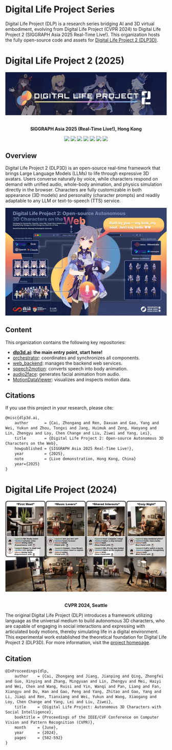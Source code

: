 # Digital Life Project Series

Digital Life Project (DLP) is a research series bridging AI and 3D virtual embodiment, evolving from Digital Life Project (CVPR 2024) to Digital Life Project 2 (SIGGRAPH Asia 2025 Real-Time Live!). This organization hosts the fully open-source code and assets for [Digital Life Project 2 (DLP3D)](https://github.com/dlp3d-ai/dlp3d.ai).


# Digital Life Project 2 (2025)

<div align="center">
    <img src="../assets/dlp3d/banner.jpg"/>
</div>

<br/>

<div align="center">

**SIGGRAPH Asia 2025 (Real-Time Live!), Hong Kong**

</div>

<p align="center">
  <a href="https://dlp3d.ai/"><img src="https://img.shields.io/badge/Try%20it-dlp3d.ai-232C4B?style=flat"></a>
  <a href="https://x.com/dlp3d_ai"><img src="https://img.shields.io/badge/Digital%20Life%20Project-%232d2e30?style=flat&logo=x&labelColor=%23101419&color=%232d2e30"></a>
  <a href="https://www.xiaohongshu.com/user/profile/678df66a000000000d008dd1"><img src="https://img.shields.io/badge/Digital%20Life%20Project-%232d2e30?style=flat&logo=xiaohongshu&labelColor=%23101419&color=%23FF2442"></a>
  <a href="https://discord.gg/XB7jsKZQ"><img src="https://img.shields.io/badge/dynamic/json?url=https%3A%2F%2Fdiscord.com%2Fapi%2Finvites%2FXB7jsKZQ%3Fwith_counts%3Dtrue&query=%24.approximate_member_count&suffix=%20members&logo=discord&logoColor=white&label=%20&color=7389D8&labelColor=6A7EC2"></a>
  <a href="https://dlp3d.readthedocs.io/en/latest/index.html"><img src="https://img.shields.io/badge/Docs-EN-2C5282?style=flat&logo=readthedocs"></a>
  <a href="https://dlp3d.readthedocs.io/zh-cn/latest/"><img src="https://img.shields.io/badge/Docs-%E4%B8%AD%E6%96%87-2C5282?style=flat&logo=readthedocs"></a>
  <a href="https://github.com/dlp3d-ai/dlp3d.ai/blob/main/LICENSE"><img src="https://img.shields.io/github/license/dlp3d-ai/dlp3d.ai?style=flat"></a>
</p>


## Overview

Digital Life Project 2 (DLP3D) is an open-source real-time framework that brings Large Language Models (LLMs) to life through expressive 3D avatars. Users converse naturally by voice, while characters respond on demand with unified audio, whole-body animation, and physics simulation directly in the browser. Characters are fully customizable in both appearance (3D models) and personality (character prompts) and readily adaptable to any LLM or text-to-speech (TTS) service. 
<div align="center">
    <img src="../assets/dlp3d/poster_small.jpg"/>
</div>


## Content

This organization contains the following key repositories:

- **[dlp3d.ai](https://github.com/dlp3d-ai/dlp3d.ai): the main entry point, start here!**
- [orchestrator](https://github.com/dlp3d-ai/orchestrator): coordinates and synchronizes all components.
- [web_backend](https://github.com/dlp3d-ai/web_backend): manages the backend web services.
- [speech2motion](https://github.com/dlp3d-ai/speech2motion): converts speech into body animation.
- [audio2face](https://github.com/dlp3d-ai/audio2face): generates facial animation from audio.
- [MotionDataViewer](https://github.com/dlp3d-ai/MotionDataViewer): visualizes and inspects motion data.


## Citations
If you use this project in your research, please cite:
```
@misc{dlp3d.ai,
    author       = {Cai, Zhongang and Ren, Daxuan and Gao, Yang and Wei, Yukun and Zhou, Tongxi and Jang, Huimuk and Zeng, Haoyang and Lin, Zhengyu and Loy, Chen Change and Liu, Ziwei and Yang, Lei},
    title        = {Digital Life Project 2: Open-source Autonomous 3D Characters on the Web},
    howpublished = {SIGGRAPH Asia 2025 Real-Time Live!},
    year         = {2025},
    note         = {Live demonstration, Hong Kong, China}
    year={2025}
}
```


# Digital Life Project (2024)

<div align="center">
    <img src="../assets/dlp/teaser.jpg"/>
</div>

<br/>

<div align="center">

**CVPR 2024, Seattle**

</div>

The original Digital Life Project (DLP) introduces a framework utilizing language as the universal medium to build autonomous 3D characters, who are capable of engaging in social interactions and expressing with articulated body motions, thereby simulating life in a digital environment. This experimental work established the theoretical foundation for Digital Life Project 2 (DLP3D). For more information, visit the [project homepage](https://digital-life-project.com/).

## Citation
```
@InProceedings{dlp,
    author    = {Cai, Zhongang and Jiang, Jianping and Qing, Zhongfei and Guo, Xinying and Zhang, Mingyuan and Lin, Zhengyu and Mei, Haiyi and Wei, Chen and Wang, Ruisi and Yin, Wanqi and Pan, Liang and Fan, Xiangyu and Du, Han and Gao, Peng and Yang, Zhitao and Gao, Yang and Li, Jiaqi and Ren, Tianxiang and Wei, Yukun and Wang, Xiaogang and Loy, Chen Change and Yang, Lei and Liu, Ziwei},
    title     = {Digital Life Project: Autonomous 3D Characters with Social Intelligence},
    booktitle = {Proceedings of the IEEE/CVF Conference on Computer Vision and Pattern Recognition (CVPR)},
    month     = {June},
    year      = {2024},
    pages     = {582-592}
}
```
